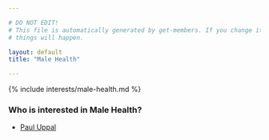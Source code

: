 ```yaml
---

# DO NOT EDIT!
# This file is automatically generated by get-members. If you change it, bad
# things will happen.

layout: default
title: "Male Health"

---
```


{% include interests/male-health.md %}

### Who is interested in Male Health?


* [Paul Uppal](../members/paul-uppal.html)
